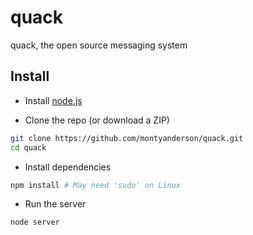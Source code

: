 # quack
quack, the open source messaging system

Install
-------

* Install [node.js](https://nodejs.org/)

* Clone the repo (or download a ZIP)

``` bash
git clone https://github.com/montyanderson/quack.git
cd quack
```

* Install dependencies

``` bash
npm install # May need 'sudo' on Linux
```

* Run the server

``` bash
node server
```
